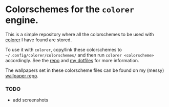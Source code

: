 # Colorschemes for the `colorer` engine.

This is a simple repository where all the colorschemes to be used with [colorer](https://github.com/kiddae/colorer) I have found are stored.

To use it with `colorer`, copy/link these colorschemes to `~/.config/colorer/colorschemes/` and then run `colorer <colorscheme>` accordingly. See the [repo](https://github.com/kiddae/colorer) and [my dotfiles](https://github.com/kiddae/dotfiles) for more information.

The wallpapers set in these colorscheme files can be found on my (messy) [wallpaper repo](https://github.com/kiddae/wallpapers).

### TODO

+ add screenshots
